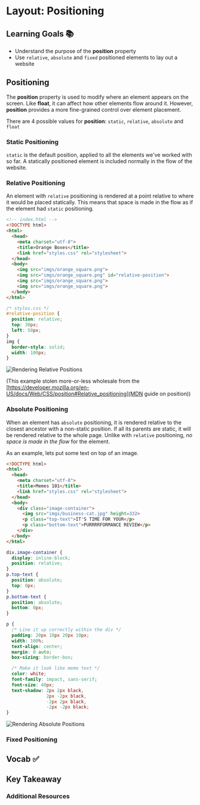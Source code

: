 # Layout: Positioning

## Learning Goals 📚
- Understand the purpose of the __position__ property
- Use `relative`, `absolute` and `fixed` positioned elements to lay out a website

## Positioning
The __position__ property is used to modify where an element appears on the screen. Like __float__, it can affect how other elements flow around it. However, __position__ provides a more fine-grained control over element placement.

There are 4 possible values for __position__: `static`, `relative`, `absolute` and `float`

### Static Positioning
`static` is the default position, applied to all the elements we've worked with so far. A statically positioned element is included normally in the flow of the website.

### Relative Positioning
An element with `relative` positioning is rendered at a point relative to where it would be placed statically. This means that space is made in the flow as if the element had `static` positioning.

```HTML
<!-- index.html -->
<!DOCTYPE html>
<html>
  <head>
    <meta charset="utf-8">
    <title>Orange Boxes</title>
    <link href="styles.css" rel="stylesheet">
  </head>
  <body>
    <img src="imgs/orange_square.png">
    <img src="imgs/orange_square.png" id="relative-position">
    <img src="imgs/orange_square.png">
    <img src="imgs/orange_square.png">
  </body>
</html>
```

```css
/* styles.css */
#relative-position {
  position: relative;
  top: 30px;
  left: 50px;
}
img {
  border-style: solid;
  width: 100px;
}
```

![Rendering Relative Positions](https://github.com/droberts-ada/textbook-curriculum/blob/positioning/05-html-css/imgs/relative_position.png "Rendering Relative Positions")

(This example stolen more-or-less wholesale from the [https://developer.mozilla.org/en-US/docs/Web/CSS/position#Relative_positioning](MDN guide on position))

### Absolute Positioning
When an element has `absolute` positioning, it is rendered relative to the closest ancestor with a non-static position. If all its parents are static, it will be rendered relative to the whole page. Unlike with `relative` positioning, *no space is made in the flow* for the element.

As an example, lets put some text on top of an image.

```html
<!DOCTYPE html>
<html>
  <head>
    <meta charset="utf-8">
    <title>Memes 101</title>
    <link href="styles.css" rel="stylesheet">
  </head>
  <body>
    <div class="image-container">
      <img src="imgs/business-cat.jpg" height=332>
      <p class="top-text">IT'S TIME FOR YOUR</p>
      <p class="bottom-text">PURRRRFORMANCE REVIEW</p>
    </div>
  </body>
</html>
```

```css
div.image-container {
  display: inline-block;
  position: relative;
}
p.top-text {
  position: absolute;
  top: 0px;
}
p.bottom-text {
  position: absolute;
  bottom: 0px;
}

p {
  /* Line it up correctly within the div */
  padding: 20px 10px 20px 10px;
  width: 100%;
  text-align: center;
  margin: 0 auto;
  box-sizing: border-box;

  /* Make it look like meme text */
  color: white;
  font-family: impact, sans-serif;
  font-size: 40px;
  text-shadow: 2px 2px black,
               2px -2px black,
               -2px 2px black,
               -2px -2px black;
}
```

![Rendering Absolute Positions](https://github.com/droberts-ada/textbook-curriculum/blob/positioning/05-html-css/imgs/absolute_position.png "Rendering Absolute Positions")

### Fixed Positioning

## Vocab ✅


## Key Takeaway


### Additional Resources
